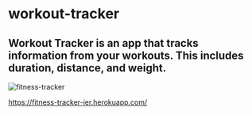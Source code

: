 # workout-tracker

## Workout Tracker is an app that tracks information from your workouts. This includes duration, distance, and weight.

![fitness-tracker](https://user-images.githubusercontent.com/84814933/129788858-b6a33730-a69d-4c9f-b720-9ad09d340a84.png)

https://fitness-tracker-jer.herokuapp.com/
